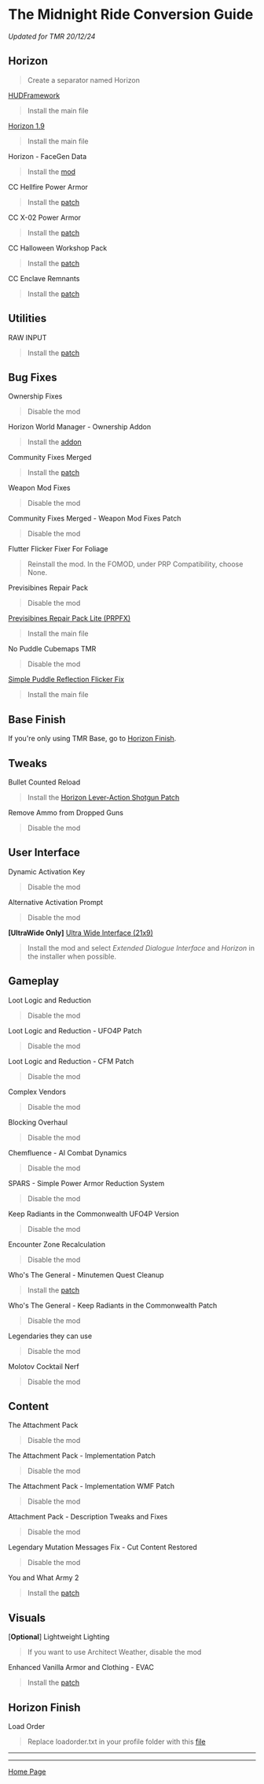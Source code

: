 # The Midnight Ride Conversion Guide
*Updated for TMR 20/12/24*

## Horizon
>Create a separator named Horizon

[HUDFramework](https://www.nexusmods.com/fallout4/mods/20309)
>Install the main file

[Horizon 1.9](https://www.nexusmods.com/fallout4/mods/17374)
>Install the main file

Horizon - FaceGen Data
>Install the [mod](https://www.nexusmods.com/fallout4/mods/69033)

CC Hellfire Power Armor
>Install the [patch](https://www.nexusmods.com/fallout4/mods/69033)

CC X-02 Power Armor
>Install the [patch](https://www.nexusmods.com/fallout4/mods/69033)

CC Halloween Workshop Pack
>Install the [patch](https://www.nexusmods.com/fallout4/mods/69033)

CC Enclave Remnants
>Install the [patch](https://www.nexusmods.com/fallout4/mods/69033)

## Utilities
RAW INPUT
>Install the [patch](https://www.nexusmods.com/fallout4/mods/69033)

## Bug Fixes
Ownership Fixes
>Disable the mod

Horizon World Manager - Ownership Addon
>Install the [addon](https://www.nexusmods.com/fallout4/mods/69033)

Community Fixes Merged
>Install the [patch](https://www.nexusmods.com/fallout4/mods/69033)

Weapon Mod Fixes
>Disable the mod

Community Fixes Merged - Weapon Mod Fixes Patch
>Disable the mod

Flutter Flicker Fixer For Foliage
>Reinstall the mod. In the FOMOD, under PRP Compatibility, choose None.

Previsibines Repair Pack
>Disable the mod

[Previsibines Repair Pack Lite (PRPFX)](https://www.nexusmods.com/fallout4/mods/64405)
>Install the main file

No Puddle Cubemaps TMR
>Disable the mod

[Simple Puddle Reflection Flicker Fix](https://www.nexusmods.com/fallout4/mods/62207)
>Install the main file

## Base Finish
If you're only using TMR Base, go to [Horizon Finish](#horizon-finish).

## Tweaks
Bullet Counted Reload
>Install the [Horizon Lever-Action Shotgun Patch](https://www.nexusmods.com/fallout4/mods/45120)

Remove Ammo from Dropped Guns
>Disable the mod

## User Interface
Dynamic Activation Key
>Disable the mod

Alternative Activation Prompt
>Disable the mod

**[UltraWide Only]** [Ultra Wide Interface (21x9)](https://www.nexusmods.com/fallout4/mods/65677)
>Install the mod and select *Extended Dialogue Interface* and *Horizon* in the installer when possible.

## Gameplay
Loot Logic and Reduction
>Disable the mod

Loot Logic and Reduction - UFO4P Patch
>Disable the mod

Loot Logic and Reduction - CFM Patch
>Disable the mod

Complex Vendors
>Disable the mod

Blocking Overhaul
>Disable the mod

Chemfluence - AI Combat Dynamics
>Disable the mod

SPARS - Simple Power Armor Reduction System
>Disable the mod

Keep Radiants in the Commonwealth UFO4P Version
>Disable the mod

Encounter Zone Recalculation
>Disable the mod

Who's The General - Minutemen Quest Cleanup
>Install the [patch](https://www.nexusmods.com/fallout4/mods/69033)

Who's The General - Keep Radiants in the Commonwealth Patch
>Disable the mod

Legendaries they can use
>Disable the mod

Molotov Cocktail Nerf
>Disable the mod

## Content
The Attachment Pack
>Disable the mod

The Attachment Pack - Implementation Patch
>Disable the mod

The Attachment Pack - Implementation WMF Patch
>Disable the mod

Attachment Pack - Description Tweaks and Fixes
>Disable the mod

Legendary Mutation Messages Fix - Cut Content Restored
>Disable the mod

You and What Army 2
>Install the [patch](https://www.nexusmods.com/fallout4/mods/69033)

## Visuals
[**Optional**] Lightweight Lighting
>If you want to use Architect Weather, disable the mod

Enhanced Vanilla Armor and Clothing - EVAC
>Install the [patch](https://www.nexusmods.com/fallout4/mods/69033)

## Horizon Finish
Load Order
>Replace loadorder.txt in your profile folder with this [file](https://raw.githubusercontent.com/nemal34/grebHorizonEssential/main/loadorder.txt)

---
---
[Home Page](./index.html)